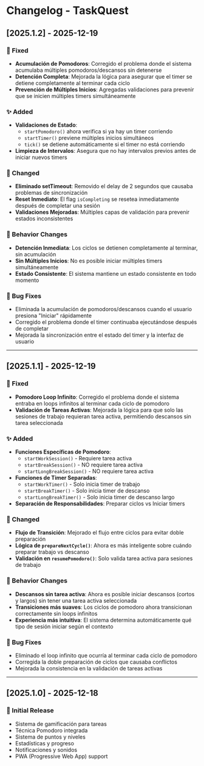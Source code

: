 # Changelog - TaskQuest

## [2025.1.2] - 2025-12-19

### 🔧 Fixed
- **Acumulación de Pomodoros**: Corregido el problema donde el sistema acumulaba múltiples pomodoros/descansos sin detenerse
- **Detención Completa**: Mejorada la lógica para asegurar que el timer se detiene completamente al terminar cada ciclo
- **Prevención de Múltiples Inicios**: Agregadas validaciones para prevenir que se inicien múltiples timers simultáneamente

### ✨ Added
- **Validaciones de Estado**: 
  - `startPomodoro()` ahora verifica si ya hay un timer corriendo
  - `startTimer()` previene múltiples inicios simultáneos
  - `tick()` se detiene automáticamente si el timer no está corriendo
- **Limpieza de Intervalos**: Asegura que no hay intervalos previos antes de iniciar nuevos timers

### 🔄 Changed
- **Eliminado setTimeout**: Removido el delay de 2 segundos que causaba problemas de sincronización
- **Reset Inmediato**: El flag `isCompleting` se resetea inmediatamente después de completar una sesión
- **Validaciones Mejoradas**: Múltiples capas de validación para prevenir estados inconsistentes

### 🎯 Behavior Changes
- **Detención Inmediata**: Los ciclos se detienen completamente al terminar, sin acumulación
- **Sin Múltiples Inicios**: No es posible iniciar múltiples timers simultáneamente
- **Estado Consistente**: El sistema mantiene un estado consistente en todo momento

### 🐛 Bug Fixes
- Eliminada la acumulación de pomodoros/descansos cuando el usuario presiona "Iniciar" rápidamente
- Corregido el problema donde el timer continuaba ejecutándose después de completar
- Mejorada la sincronización entre el estado del timer y la interfaz de usuario

---

## [2025.1.1] - 2025-12-19

### 🔧 Fixed
- **Pomodoro Loop Infinito**: Corregido el problema donde el sistema entraba en loops infinitos al terminar cada ciclo de pomodoro
- **Validación de Tareas Activas**: Mejorada la lógica para que solo las sesiones de trabajo requieran tarea activa, permitiendo descansos sin tarea seleccionada

### ✨ Added
- **Funciones Específicas de Pomodoro**: 
  - `startWorkSession()` - Requiere tarea activa
  - `startBreakSession()` - NO requiere tarea activa  
  - `startLongBreakSession()` - NO requiere tarea activa
- **Funciones de Timer Separadas**:
  - `startWorkTimer()` - Solo inicia timer de trabajo
  - `startBreakTimer()` - Solo inicia timer de descanso
  - `startLongBreakTimer()` - Solo inicia timer de descanso largo
- **Separación de Responsabilidades**: Preparar ciclos vs Iniciar timers

### 🔄 Changed
- **Flujo de Transición**: Mejorado el flujo entre ciclos para evitar doble preparación
- **Lógica de `prepareNextCycle()`**: Ahora es más inteligente sobre cuándo preparar trabajo vs descanso
- **Validación en `resumePomodoro()`**: Solo valida tarea activa para sesiones de trabajo

### 🎯 Behavior Changes
- **Descansos sin tarea activa**: Ahora es posible iniciar descansos (cortos y largos) sin tener una tarea activa seleccionada
- **Transiciones más suaves**: Los ciclos de pomodoro ahora transicionan correctamente sin loops infinitos
- **Experiencia más intuitiva**: El sistema determina automáticamente qué tipo de sesión iniciar según el contexto

### 🐛 Bug Fixes
- Eliminado el loop infinito que ocurría al terminar cada ciclo de pomodoro
- Corregida la doble preparación de ciclos que causaba conflictos
- Mejorada la consistencia en la validación de tareas activas

---

## [2025.1.0] - 2025-12-18

### 🎉 Initial Release
- Sistema de gamificación para tareas
- Técnica Pomodoro integrada
- Sistema de puntos y niveles
- Estadísticas y progreso
- Notificaciones y sonidos
- PWA (Progressive Web App) support
